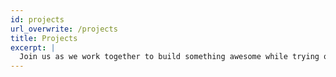 ```yaml
---
id: projects
url_overwrite: /projects
title: Projects
excerpt: |
  Join us as we work together to build something awesome while trying out new technologies and learning new skills!
---
```

